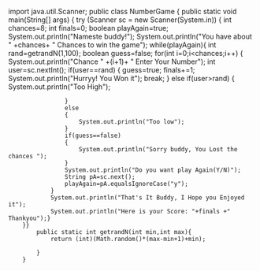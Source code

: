 import java.util.Scanner;
public class NumberGame {
    public static void main(String[] args) {
        try (Scanner sc = new Scanner(System.in)) {
            int chances=8;
            int finals=0;
            boolean playAgain=true;
            System.out.println("Nameste buddy!");
            System.out.println("You have about " +chances+ " Chances to win the game");
            while(playAgain){
                int rand=getrandN(1,100);
                boolean guess=false;
                for(int i=0;i<chances;i++)
                {
                    System.out.println("Chance " +(i+1)+ " Enter Your Number");
                    int user=sc.nextInt();
                    if(user==rand)
                    {
                        guess=true;
                        finals+=1;
                        System.out.println("Hurryy! You Won it");
                        break;
                    }
                    else if(user>rand)
                    {
                        System.out.println("Too High");

                    }
                    else
                    {
                        System.out.println("Too low");
                    }
                    if(guess==false)
                    {
                        System.out.println("Sorry buddy, You Lost the chances ");
                    }
                    System.out.println("Do you want play Again(Y/N)");
                    String pA=sc.next();
                    playAgain=pA.equalsIgnoreCase("y");
                }
                System.out.println("That's It Buddy, I Hope you Enjoyed it");
                System.out.println("Here is your Score: "+finals +" Thankyou");}
        }}
            public static int getrandN(int min,int max){
                return (int)(Math.random()*(max-min+1)+min);
                
            }
        }
        
    

